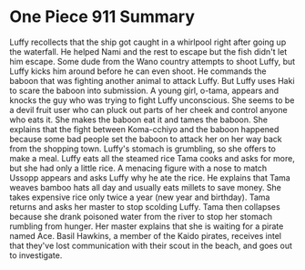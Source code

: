 One Piece 911 Summary
=====================

Luffy recollects that the ship got caught in a whirlpool right after going up the waterfall. He helped Nami and the rest to escape but the fish didn't let him escape. Some dude from the Wano country attempts to shoot Luffy, but Luffy kicks him around before he can even shoot. He commands the baboon that was fighting another animal to attack Luffy. But Luffy uses Haki to scare the baboon into submission. A young girl, o-tama, appears and knocks the guy who was trying to fight Luffy unconscious. She seems to be a devil fruit user who can pluck out parts of her cheek and control anyone who eats it. She makes the baboon eat it and tames the baboon. She explains that the fight between Koma-cchiyo and the baboon happened because some bad people set the baboon to attack her on her way back from the shopping town. Luffy's stomach is grumbling, so she offers to make a meal. Luffy eats all the steamed rice Tama cooks and asks for more, but she had only a little rice. A menacing figure with a nose to match Ussopp appears and asks Luffy why he ate the rice.  He explains that Tama weaves bamboo hats all day and usually eats millets to save money. She takes expensive rice only twice a year (new year and birthday). Tama returns and asks her master to stop scolding Luffy. Tama then collapses because she drank poisoned water from the river to stop her stomach rumbling from hunger. Her master explains that she is waiting for a pirate named Ace. Basil Hawkins, a member of the Kaido pirates, receives intel that they've lost communication with their scout in the beach, and goes out to investigate.
